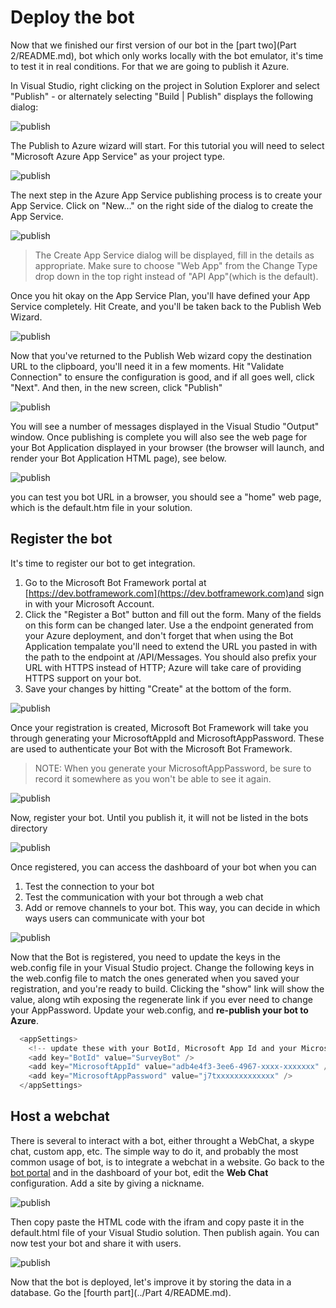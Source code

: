 # Deploy the bot

Now that we finished our first version of our bot in the [part two](Part 2/README.md), bot which only works locally with the bot emulator, it's time to test it in real conditions. For that we are going to publish it Azure.

In Visual Studio, right clicking on the project in Solution Explorer and select "Publish" - or alternately selecting "Build | Publish" displays the following dialog:

![publish](botsurvey6.png)

The Publish to Azure wizard will start. For this tutorial you will need to select "Microsoft Azure App Service" as your project type.

![publish](botsurvey7.png)

The next step in the Azure App Service publishing process is to create your App Service. Click on "New…" on the right side of the dialog to create the App Service.

![publish](botsurvey8.png)

> The Create App Service dialog will be displayed, fill in the details as appropriate. Make sure to choose "Web App" from the Change Type drop down in the top right instead of "API App"(which is the default).

Once you hit okay on the App Service Plan, you'll have defined your App Service completely. Hit Create, and you'll be taken back to the Publish Web Wizard.

![publish](botsurvey9.png)

Now that you've returned to the Publish Web wizard copy the destination URL to the clipboard, you'll need it in a few moments. Hit "Validate Connection" to ensure the configuration is good, and if all goes well, click "Next". And then, in the new screen, click "Publish"

![publish](botsurvey10.png)

You will see a number of messages displayed in the Visual Studio "Output" window. Once publishing is complete you will also see the web page for your Bot Application displayed in your browser (the browser will launch, and render your Bot Application HTML page), see below.

![publish](botsurvey11.png)

you can test you bot URL in a browser, you should see a "home" web page, which is the default.htm file in your solution.

## Register the bot

It's time to register our bot to get integration.

1. Go to the Microsoft Bot Framework portal at [https://dev.botframework.com](https://dev.botframework.com)and sign in with your Microsoft Account.
1. Click the "Register a Bot" button and fill out the form. Many of the fields on this form can be changed later. Use a the endpoint generated from your Azure deployment, and don't forget that when using the Bot Application tempalate you'll need to extend the URL you pasted in with the path to the endpoint at /API/Messages. You should also prefix your URL with HTTPS instead of HTTP; Azure will take care of providing HTTPS support on your bot.
1. Save your changes by hitting "Create" at the bottom of the form.

![publish](botsurvey12.png)

Once your registration is created, Microsoft Bot Framework will take you through generating your MicrosoftAppId and MicrosoftAppPassword. These are used to authenticate your Bot with the Microsoft Bot Framework.
> NOTE: When you generate your MicrosoftAppPassword, be sure to record it somewhere as you won't be able to see it again.

![publish](botsurvey13.png)

Now, register your bot. Until you publish it, it will not be listed in the bots directory

![publish](botsurvey14.png)

Once registered, you can access the dashboard of your bot when you can

1. Test the connection to your bot
1. Test the communication with your bot through a web chat
1. Add or remove channels to your bot. This way, you can decide in which ways users can communicate with your bot

![publish](botsurvey15.png)

Now that the Bot is registered, you need to update the keys in the web.config file in your Visual Studio project. Change the following keys in the web.config file to match the ones generated when you saved your registration, and you're ready to build. Clicking the "show" link will show the value, along wtih exposing the regenerate link if you ever need to change your AppPassword. Update your web.config, and **re-publish your bot to Azure**.

```` csharp
  <appSettings>
    <!-- update these with your BotId, Microsoft App Id and your Microsoft App Password-->
    <add key="BotId" value="SurveyBot" />
    <add key="MicrosoftAppId" value="adb4e4f3-3ee6-4967-xxxx-xxxxxxx" />
    <add key="MicrosoftAppPassword" value="j7txxxxxxxxxxxxx" />
  </appSettings>
````

## Host a webchat

There is several to interact with a bot, either throught a WebChat, a skype chat, custom app, etc. The simple way to do it, and probably the most common usage of bot, is to integrate a webchat in a website.
Go back to the [bot portal](https://dev.botframework.com/) and in the dashboard of your bot, edit the **Web Chat** configuration. Add a site by giving a nickname.

![publish](botsurvey16.png)

Then copy paste the HTML code with the ifram and copy paste it in the default.html file of your Visual Studio solution. Then publish again. You can now test your bot and share it with users.

![publish](botsurvey17.png)

Now that the bot is deployed, let's improve it by storing the data in a database. Go the [fourth part](../Part 4/README.md).
